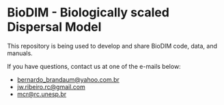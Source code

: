 # BioDIM - Biologically scaled Dispersal Model 

This repository is being used to develop and share BioDIM code, data, and manuals.

If you have questions, contact us at one of the e-mails below:
- bernardo_brandaum@yahoo.com.br
- jw.ribeiro.rc@gmail.com
- mcr@rc.unesp.br
